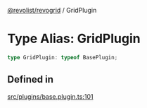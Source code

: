 [@revolist/revogrid](README.md) / GridPlugin

# Type Alias: GridPlugin

```ts
type GridPlugin: typeof BasePlugin;
```

## Defined in

[src/plugins/base.plugin.ts:101](https://github.com/revolist/revogrid/blob/1d0ce44a71b6b80efaa7b83dae9a188a9f2de653/src/plugins/base.plugin.ts#L101)
